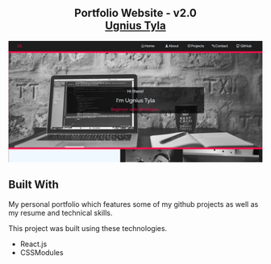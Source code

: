 <h2 align="center">
  Portfolio Website - v2.0<br/>
  <a href="/" target="_blank">Ugnius Tyla</a>
</h2>

<div align="center">
  <img alt="portfilio" src="./src/Assets/port.PNG" />
</div>

## Built With

My personal portfolio <a href="http://soumya-jit.tech/" target="_blank"></a> which features some of my github projects as well as my resume and technical skills.<br/>

This project was built using these technologies.

- React.js
- CSSModules